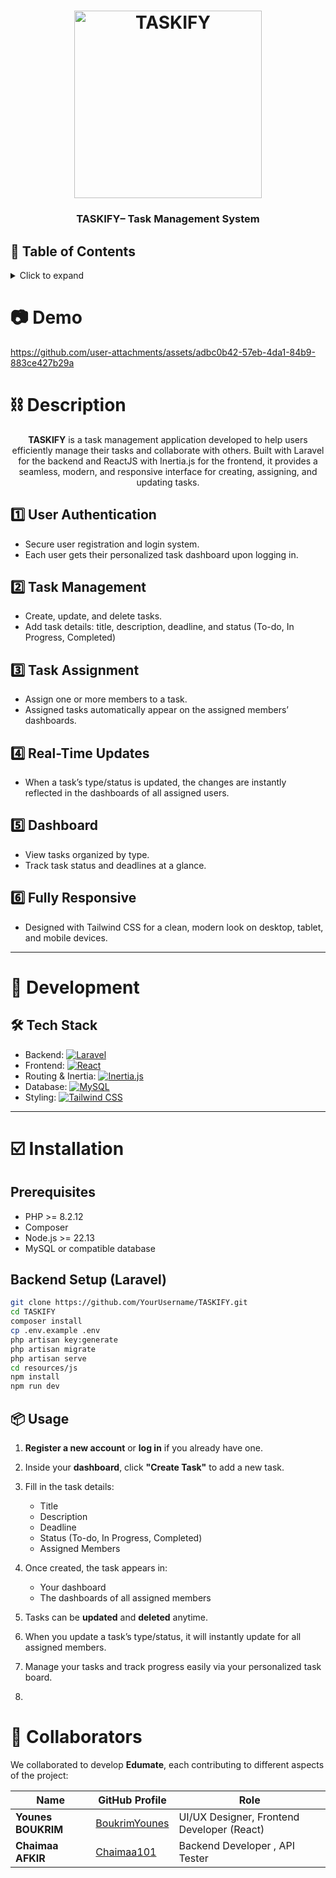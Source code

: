 <h1 align="center">
	<img
		width="300"
		alt="TASKIFY"
		src="https://github.com/Chaimaa101/Taskify/blob/master/storage/public/img/icone_white.jpg?raw=true">
</h1>

<h3 align="center">
	TASKIFY– Task Management System
</h3>

## 📖 Table of Contents

<details>
<summary>Click to expand</summary>

- [📖 Table of Contents](#-table-of-contents)
- [📷 Demo](#-demo)
- [⛓ Description](#-description)
	- [User Authentication](#user-authentication)
	- [Task Management](#task-management)
	- [Task Assignment](#task-assignment)
	- [Real-Time Updates](#real-time-updates)
	- [Dashboard](#dashboard)
	- [Fully Responsive](#fully-responsive)
- [🔨 Development](#-development)
	- [Tech Stack](#tech-stack)
- [☑️ Installation](#-installation)
	- [Prerequisites](#prerequisites)
	- [Backend Setup (Laravel)](#backend-setup-laravel)
	- [Frontend Setup (React)](#frontend-setup-react)
	- [Usage](#usage)
- [🤝 Collaborators](#-collaborators)

</details>

# 📷 Demo

https://github.com/user-attachments/assets/adbc0b42-57eb-4da1-84b9-883ce427b29a

# ⛓ Description

<p align="center">
	<b>TASKIFY</b> is a task management application developed to help users efficiently manage their tasks and collaborate with others. Built with Laravel for the backend and ReactJS with Inertia.js for the frontend, it provides a seamless, modern, and responsive interface for creating, assigning, and updating tasks.
</p>

## 1️⃣ User Authentication
- Secure user registration and login system.
- Each user gets their personalized task dashboard upon logging in.

## 2️⃣ Task Management
- Create, update, and delete tasks.
- Add task details: title, description, deadline, and status (To-do, In Progress, Completed)


## 3️⃣ Task Assignment
- Assign one or more members to a task.
- Assigned tasks automatically appear on the assigned members’ dashboards.

## 4️⃣ Real-Time Updates
- When a task’s type/status is updated, the changes are instantly reflected in the dashboards of all assigned users.

## 5️⃣ Dashboard
- View tasks organized by type.
- Track task status and deadlines at a glance.

## 6️⃣ Fully Responsive
- Designed with Tailwind CSS for a clean, modern look on desktop, tablet, and mobile devices.

---

# 🔨 Development

## 🛠 Tech Stack

- Backend: [![Laravel](https://img.shields.io/badge/Laravel-11-red?style=flat-square&logo=laravel&logoColor=white)](https://laravel.com/)
- Frontend: [![React](https://img.shields.io/badge/React-18-blue?style=flat-square&logo=react&logoColor=white)](https://reactjs.org/)
- Routing & Inertia: [![Inertia.js](https://img.shields.io/badge/Inertia.js-SPA-lightgrey?style=flat-square)](https://inertiajs.com/)
- Database: [![MySQL](https://img.shields.io/badge/MySQL-Database-orange?style=flat-square&logo=mysql&logoColor=white)](https://www.mysql.com/)
- Styling: [![Tailwind CSS](https://img.shields.io/badge/TailwindCSS-Styling-teal?style=flat-square&logo=tailwindcss&logoColor=white)](https://tailwindcss.com/)

---

# ☑️ Installation

## Prerequisites
- PHP >= 8.2.12
- Composer
- Node.js >= 22.13
- MySQL or compatible database

## Backend Setup (Laravel)

```bash
git clone https://github.com/YourUsername/TASKIFY.git
cd TASKIFY
composer install
cp .env.example .env
php artisan key:generate
php artisan migrate
php artisan serve
cd resources/js
npm install
npm run dev
```

## 📦 Usage

1. **Register a new account** or **log in** if you already have one.
2. Inside your **dashboard**, click **"Create Task"** to add a new task.
3. Fill in the task details:
   - Title
   - Description
   - Deadline
   - Status (To-do, In Progress, Completed)
   - Assigned Members
4. Once created, the task appears in:
   - Your dashboard
   - The dashboards of all assigned members
5. Tasks can be **updated** and **deleted** anytime.
6. When you update a task’s type/status, it will instantly update for all assigned members.
7. Manage your tasks and track progress easily via your personalized task board.

8. 
# 🤝 Collaborators

We collaborated to develop **Edumate**, each contributing to different aspects of the project:

| Name                | GitHub Profile                                      | Role                                                |
|-------------------- |---------------------------------------------------- |---------------------------------------------------- |
| **Younes BOUKRIM**  | [BoukrimYounes](https://github.com/BoukrimYounes)   | UI/UX Designer, Frontend Developer (React)          |
| **Chaimaa AFKIR**   | [Chaimaa101](https://github.com/Chaimaa101)         | Backend Developer , API Tester                      |



